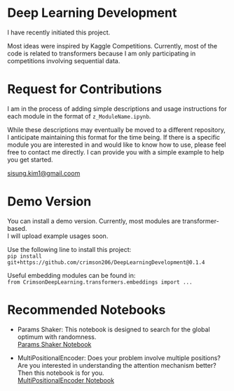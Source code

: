 # Deep Learning Development

I have recently initiated this project.

Most ideas were inspired by Kaggle Competitions.
Currently, most of the code is related to transformers because I am only participating in competitions involving sequential data.

# Request for Contributions
I am in the process of adding simple descriptions and usage instructions for each module in the format of `z_ModuleName.ipynb`.

While these descriptions may eventually be moved to a different repository, I anticipate maintaining this format for the time being. If there is a specific module you are interested in and would like to know how to use, please feel free to contact me directly. I can provide you with a simple example to help you get started.

sisung.kim1@gmail.coom

# Demo Version

You can install a demo version.
Currently, most modules are transformer-based.  
I will upload example usages soon.

Use the following line to install this project:  
`pip install git+https://github.com/crimson206/DeepLearningDevelopment@0.1.4`

Useful embedding modules can be found in:  
`from CrimsonDeepLearning.transformers.embeddings import ...`

# Recommended Notebooks
- Params Shaker: This notebook is designed to search for the global optimum with randomness.  
  [Params Shaker Notebook](https://github.com/crimson206/DeepLearningDevelopment/blob/main/src/global_optimum/shakers/z_ParamsShaker.ipynb)

- MultiPositionalEncoder: Does your problem involve multiple positions? Are you interested in understanding the attention mechanism better? Then this notebook is for you.  
  [MultiPositionalEncoder Notebook](https://github.com/crimson206/DeepLearningDevelopment/blob/main/src/model_development/transformers/embeddings/z_MultiPositionalEncoders.ipynb)
